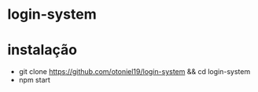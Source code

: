 # login-system
# instalação
* git clone https://github.com/otoniel19/login-system && cd login-system 
* npm start